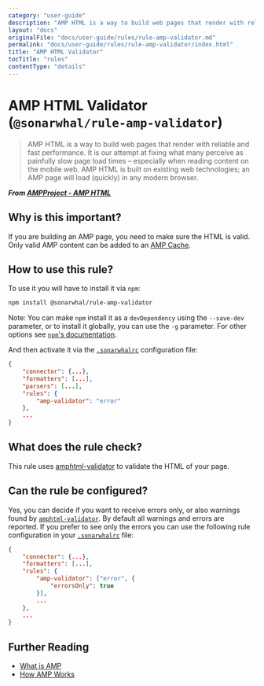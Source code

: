 ```yaml
---
category: "user-guide"
description: "AMP HTML is a way to build web pages that render with reliable andfast performance. It is our attempt at fixing what many perceive aspainfully slow page load times – especially when reading content onthe mobile web. AMP HTML is built on existing web technologies; anAMP page will load (quickly) in any modern browser.From AMPProject - AMP HTML"
layout: "docs"
originalFile: "docs/user-guide/rules/rule-amp-validator.md"
permalink: "docs/user-guide/rules/rule-amp-validator/index.html"
title: "AMP HTML Validator"
tocTitle: "rules"
contentType: "details"
---
```

# AMP HTML Validator (`@sonarwhal/rule-amp-validator`)

> AMP HTML is a way to build web pages that render with reliable and
fast performance. It is our attempt at fixing what many perceive as
painfully slow page load times – especially when reading content on
the mobile web. AMP HTML is built on existing web technologies; an
AMP page will load (quickly) in any modern browser.

***From [AMPProject - AMP HTML][ampproject]***

## Why is this important?

If you are building an AMP page, you need to make sure the HTML is valid.
Only valid AMP content can be added to an [AMP Cache][amp-cache].

## How to use this rule?

To use it you will have to install it via `npm`:

```bash
npm install @sonarwhal/rule-amp-validator
```

Note: You can make `npm` install it as a `devDependency` using the `--save-dev`
parameter, or to install it globally, you can use the `-g` parameter. For
other options see
[`npm`'s documentation](https://docs.npmjs.com/cli/install).

And then activate it via the [`.sonarwhalrc`][sonarwhalrc]
configuration file:

```json
{
    "connector": {...},
    "formatters": [...],
    "parsers": [...],
    "rules": {
        "amp-validator": "error"
    },
    ...
}
```

## What does the rule check?

This rule uses [amphtml-validator][amphtml-validator] to validate the
HTML of your page.

## Can the rule be configured?

Yes, you can decide if you want to receive errors only, or also
warnings found by [`amphtml-validator`][amphtml-validator].
By default all warnings and errors are reported. If you prefer to
see only the errors you can use the following rule configuration
in your [`.sonarwhalrc`][sonarwhalrc] file:

```json
{
    "connector": {...},
    "formatters": [...],
    "rules": {
        "amp-validator": ["error", {
            "errorsOnly": true
        }],
        ...
    },
    ...
}
```

## Further Reading

* [What is AMP][amp]
* [How AMP Works][amp-works]

<!-- Link labels: -->

[amp-cache]: https://www.ampproject.org/docs/guides/how_cached
[amp-works]: https://www.ampproject.org/learn/about-how/
[amp]: https://www.ampproject.org/learn/overview/
[amphtml-validator]: https://www.npmjs.com/package/amphtml-validator
[ampproject]: https://github.com/ampproject/amphtml
[sonarwhalrc]: https://sonarwhal.com/docs/user-guide/further-configuration/sonarwhalrc-formats/
